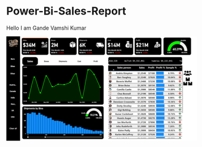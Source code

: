 # Power-Bi-Sales-Report

Hello I am Gande Vamshi Kumar

![Portfolio Dashboard](Sales-Report-Screenshot.png)
